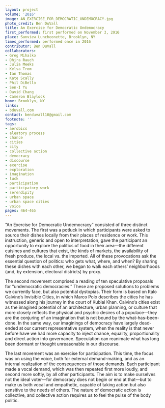 ```yaml
---
layout: project
volume: '2016'
image: AN_EXERCISE_FOR_DEMOCRATIC_UNDEMOCRACY.jpg
photo_credit: Ben DuVall
title: An Exercise for Democratic Undemocracy
first_performed: first performed on November 3, 2016
place: Sunview Luncheonette, Brooklyn, NY
times_performed: performed once in 2016
contributor: Ben DuVall
collaborators:
- Greg Mihalko
- Dhira Rauch
- Julia Meeks
- Kelsa Trom
- Ian Thomas
- Kate Scally
- Phil DiBello
- Sen-I Yu
- David Chang
- Cameron Blaylock
home: Brooklyn, NY
links:
- bduvall.com
contact: benduvall10@gmail.com
footnote: ''
tags:
- aerobics
- aleatory process
- chance
- cities
- city
- collective action
- democracy
- discourse
- exercise
- exploration
- imagination
- luck
- participation
- participatory work
- serendipity
- urban space
- urban space cities
- voice
pages: 464-465
---
```


“An Exercise for Democratic Undemocracy” consisted of three distinct movements. The first was a potluck in which participants were asked to source their dishes locally from their places of residence or work. This instruction, generic and open to interpretation, gave the participant an opportunity to explore the politics of food in their area—the different cuisines and cultures that exist, the kinds of markets, the availability of fresh produce, the local vs. the imported. All of these provocations ask the essential question of politics: who gets what, where, and when? By sharing these dishes with each other, we began to walk each others’ neighborhoods (and, by extension, electoral districts) by proxy.

The second movement comprised a reading of ten speculative proposals for “undemocratic democracies.” These are proposed solutions to problems we currently face, but also potential dystopias. Their form is based on Italo Calvino’s Invisible Cities, in which Marco Polo describes the cities he has witnessed along his journey in the court of Kublai Khan. Calvino’s cities exist as the imagined potential of an architecture, urban planning, or culture that more closely reflects the physical and psychic desires of a populace—they are the conjuring of an imagination that is not bound by the what-has-been-done. In the same way, our imaginings of democracy have largely dead-ended at our current representative system, when the reality is that never before have we had more capacity to inject chance, equality, proportionality and direct action into governance. Speculation can reanimate what has long been dormant or thought unreasonable in our discourse.

The last movement was an exercise for participation. This time, the focus was on using the voice, both for external demand-making, and as an internal realization of the consequences of those demands. Each participant made a vocal demand, which was then repeated first more loudly, and second more softly, by all other participants. The aim is to make ourselves not the ideal voter—for democracy does not begin or end at that—but to make us both vocal and empathetic, capable of taking action but also sensitive to the needs of others. The nature of democratic action is collective, and collective action requires us to feel the pulse of the body politic.
